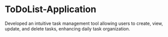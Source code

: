 # ToDoList-Application
Developed an intuitive task management tool allowing users to create, view, update, and   delete tasks, enhancing daily task organization. 
